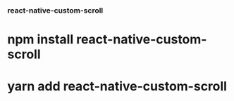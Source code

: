 ### react-native-custom-scroll
# npm install react-native-custom-scroll
# yarn add react-native-custom-scroll
